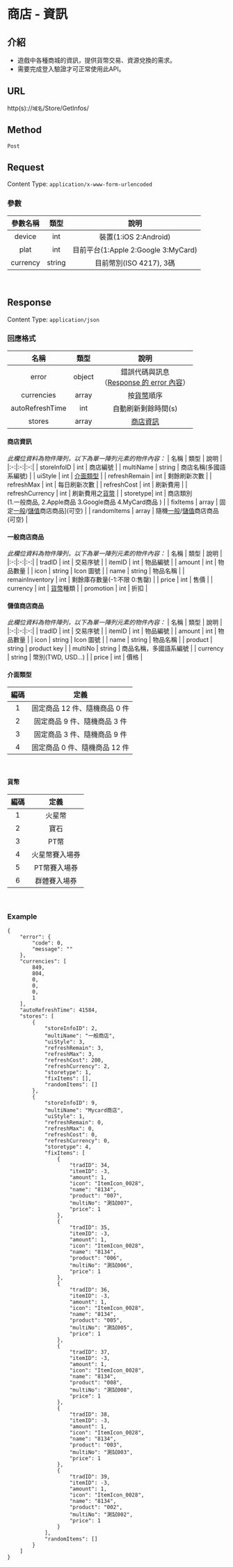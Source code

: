 # 商店 - 資訊

## 介紹

- 遊戲中各種商城的資訊，提供貨幣交易、資源兌換的需求。
- 需要完成登入驗證才可正常使用此API。

## URL

http(s)://`域名`/Store/GetInfos/

## Method

`Post`

## Request

Content Type: `application/x-www-form-urlencoded`

### 參數

| 參數名稱 | 類型 | 說明 |
|:-:|:-:|:-:|
| device | int | 裝置(1:iOS 2:Android) |
| plat | int | 目前平台(1:Apple 2:Google 3:MyCard) |
| currency | string | 目前幣別(ISO 4217), 3碼 |
<br>

## Response

Content Type: `application/json`

### 回應格式

| 名稱 | 類型 | 說明 |
|:-:|:-:|:-:|
| error | object | 錯誤代碼與訊息<br>（[Response 的 error 內容](../response.md#error)） |
| currencies | array | 按[貨幣](#Currency)順序 |
| autoRefreshTime | int | 自動刷新剩餘時間(s) |
| stores | array | [商店資訊](#storeData) |


#### <span id="storeData">商店資訊</span>
_此欄位資料為物件陣列，以下為單一陣列元素的物件內容：_
| 名稱 | 類型 | 說明 |
|:-:|:-:|:-:|
| storeInfoID | int | 商店編號 |
| multiName | string | 商店名稱(多國語系編號) |
| uiStyle | int | [介面類型](#UIStyle) |
| refreshRemain | int | 剩餘刷新次數 |
| refreshMax | int | 每日刷新次數 |
| refreshCost | int | 刷新費用 |
| refreshCurrency | int | 刷新費用之[貨幣](#Currency) |
| storetype| int | 商店類別<Br>(1.一般商品, 2.Apple商品 3.Google商品 4.MyCard商品 ) |
| fixItems | array | 固定[一般](#counters)/[儲值](#purchase)商店商品](可空) |
| randomItems | array | 隨機[一般](#counters)/[儲值](#purchase)商店商品(可空) |
<br>

#### <span id="counters">一般商店商品</span>
_此欄位資料為物件陣列，以下為單一陣列元素的物件內容：_
| 名稱 | 類型 | 說明 |
|:-:|:-:|:-:|
| tradID | int | 交易序號 |
| itemID | int | 物品編號 |
| amount | int | 物品數量 |
| icon | string | Icon 圖號 |
| name | string | 物品名稱 |
| remainInventory | int | 剩餘庫存數量(-1:不限 0:售罄) |
| price | int | 售價 |
| currency | int | [貨幣](#Currency)種類 |
| promotion | int | 折扣 |
<br>

#### <span id="purchase">儲值商店商品</span>
_此欄位資料為物件陣列，以下為單一陣列元素的物件內容：_
| 名稱 | 類型 | 說明 |
|:-:|:-:|:-:|
| tradID | int | 交易序號 |
| itemID | int | 物品編號 |
| amount | int | 物品數量 |
| icon | string | Icon 圖號 |
| name | string | 物品名稱 |
| product | string | product key |
| multiNo | string | 商品名稱，多國語系編號 |
| currency | string | 幣別(TWD, USD...) |
| price | int | 價格 |
<br>
#### <span id="UIStyle">介面類型</span>
| 編碼 | 定義 |
|:-:|:-:|
| 1 | 固定商品 12 件、隨機商品 0 件 |
| 2 | 固定商品 9 件、隨機商品 3 件 |
| 3 | 固定商品 3 件、隨機商品 9 件 |
| 4 | 固定商品 0 件、隨機商品 12 件 |
<br>

#### <span id="Currency">貨幣</span>
| 編碼 | 定義 |
|:-:|:-:|
| 1 | 火星幣 |
| 2 | 寶石 |
| 3 | PT幣 |
| 4 | 火星幣賽入場券 |
| 5 | PT幣賽入場券 |
| 6 | 群體賽入場券 |
<br>

### Example

    {
        "error": {
            "code": 0,
            "message": ""
        },
        "currencies": [
            849,
            804,
            0,
            0,
            0,
            1
        ],
        "autoRefreshTime": 41584,
        "stores": [
            {
                "storeInfoID": 2,
                "multiName": "一般商店",
                "uiStyle": 3,
                "refreshRemain": 3,
                "refreshMax": 3,
                "refreshCost": 200,
                "refreshCurrency": 2,
                "storetype": 1,
                "fixItems": [],
                "randomItems": []
            },
            {
                "storeInfoID": 9,
                "multiName": "Mycard商店",
                "uiStyle": 1,
                "refreshRemain": 0,
                "refreshMax": 0,
                "refreshCost": 0,
                "refreshCurrency": 0,
                "storetype": 4,
                "fixItems": [
                    {
                        "tradID": 34,
                        "itemID": -3,
                        "amount": 1,
                        "icon": "ItemIcon_0028",
                        "name": "8134",
                        "product": "007",
                        "multiNo": "測試007",
                        "price": 1
                    },
                    {
                        "tradID": 35,
                        "itemID": -3,
                        "amount": 1,
                        "icon": "ItemIcon_0028",
                        "name": "8134",
                        "product": "006",
                        "multiNo": "測試006",
                        "price": 1
                    },
                    {
                        "tradID": 36,
                        "itemID": -3,
                        "amount": 1,
                        "icon": "ItemIcon_0028",
                        "name": "8134",
                        "product": "005",
                        "multiNo": "測試005",
                        "price": 1
                    },
                    {
                        "tradID": 37,
                        "itemID": -3,
                        "amount": 1,
                        "icon": "ItemIcon_0028",
                        "name": "8134",
                        "product": "008",
                        "multiNo": "測試008",
                        "price": 1
                    },
                    {
                        "tradID": 38,
                        "itemID": -3,
                        "amount": 1,
                        "icon": "ItemIcon_0028",
                        "name": "8134",
                        "product": "003",
                        "multiNo": "測試003",
                        "price": 1
                    },
                    {
                        "tradID": 39,
                        "itemID": -3,
                        "amount": 1,
                        "icon": "ItemIcon_0028",
                        "name": "8134",
                        "product": "002",
                        "multiNo": "測試002",
                        "price": 1
                    }
                ],
                "randomItems": []
            }
        ]
    }